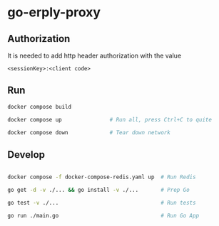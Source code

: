 # go-erply-proxy

## Authorization

It is needed to add http header authorization with the value

```
<sessionKey>:<client code>
```


## Run
```bash
docker compose build

docker compose up               # Run all, press Ctrl+C to quite

docker compose down             # Tear down network
```

## Develop

```bash

docker compose -f docker-compose-redis.yaml up  # Run Redis

go get -d -v ./... && go install -v ./...       # Prep Go

go test -v ./...                                # Run tests

go run ./main.go                                # Run Go App
```

